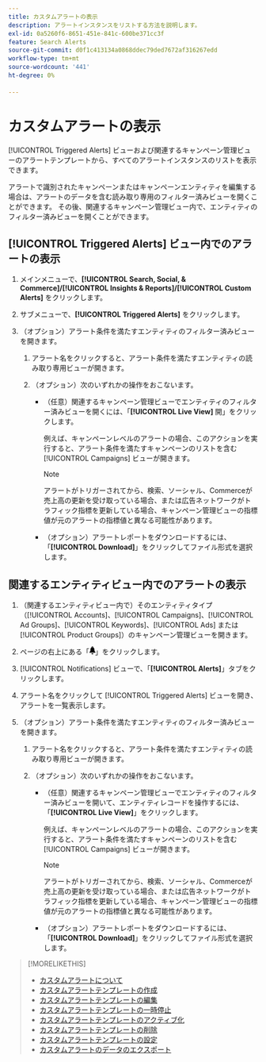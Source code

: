 ```yaml
---
title: カスタムアラートの表示
description: アラートインスタンスをリストする方法を説明します。
exl-id: 0a5260f6-8651-451e-841c-600be371cc3f
feature: Search Alerts
source-git-commit: d0f1c413134a0868ddec79ded7672af316267edd
workflow-type: tm+mt
source-wordcount: '441'
ht-degree: 0%

---
```


# カスタムアラートの表示

[!UICONTROL Triggered Alerts] ビューおよび関連するキャンペーン管理ビューのアラートテンプレートから、すべてのアラートインスタンスのリストを表示できます。

アラートで識別されたキャンペーンまたはキャンペーンエンティティを編集する場合は、アラートのデータを含む読み取り専用のフィルター済みビューを開くことができます。 その後、関連するキャンペーン管理ビュー内で、エンティティのフィルター済みビューを開くことができます。

## [!UICONTROL Triggered Alerts] ビュー内でのアラートの表示

1. メインメニューで、**[!UICONTROL Search, Social, & Commerce]/[!UICONTROL Insights & Reports]/[!UICONTROL Custom Alerts]** をクリックします。

1. サブメニューで、**[!UICONTROL Triggered Alerts]** をクリックします。

1. （オプション）アラート条件を満たすエンティティのフィルター済みビューを開きます。

   1. アラート名をクリックすると、アラート条件を満たすエンティティの読み取り専用ビューが開きます。

   1. （オプション）次のいずれかの操作をおこないます。

      * （任意）関連するキャンペーン管理ビューでエンティティのフィルター済みビューを開くには、「**[!UICONTROL Live View]** 開」をクリックします。

        例えば、キャンペーンレベルのアラートの場合、このアクションを実行すると、アラート条件を満たすキャンペーンのリストを含む [!UICONTROL Campaigns] ビューが開きます。

        >[!NOTE]
        >
        >アラートがトリガーされてから、検索、ソーシャル、Commerceが売上高の更新を受け取っている場合、または広告ネットワークがトラフィック指標を更新している場合、キャンペーン管理ビューの指標値が元のアラートの指標値と異なる可能性があります。

      * （オプション）アラートレポートをダウンロードするには、「**[!UICONTROL Download]**」をクリックしてファイル形式を選択します。

## 関連するエンティティビュー内でのアラートの表示

1. （関連するエンティティビュー内で）そのエンティティタイプ（[!UICONTROL Accounts]、[!UICONTROL Campaigns]、[!UICONTROL Ad Groups]、[!UICONTROL Keywords]、[!UICONTROL Ads] または [!UICONTROL Product Groups]）のキャンペーン管理ビューを開きます。

1. ページの右上にある「![ 通知 ](/help/search-social-commerce/assets/notifications-panel.png " 通知 ")」をクリックします。

1. [!UICONTROL Notifications] ビューで、「**[!UICONTROL Alerts]**」タブをクリックします。

1. アラート名をクリックして [!UICONTROL Triggered Alerts] ビューを開き、アラートを一覧表示します。

1. （オプション）アラート条件を満たすエンティティのフィルター済みビューを開きます。

   1. アラート名をクリックすると、アラート条件を満たすエンティティの読み取り専用ビューが開きます。

   1. （オプション）次のいずれかの操作をおこないます。

      * （任意）関連するキャンペーン管理ビューでエンティティのフィルター済みビューを開いて、エンティティレコードを操作するには、「**[!UICONTROL Live View]**」をクリックします。

        例えば、キャンペーンレベルのアラートの場合、このアクションを実行すると、アラート条件を満たすキャンペーンのリストを含む [!UICONTROL Campaigns] ビューが開きます。

        >[!NOTE]
        >
        >アラートがトリガーされてから、検索、ソーシャル、Commerceが売上高の更新を受け取っている場合、または広告ネットワークがトラフィック指標を更新している場合、キャンペーン管理ビューの指標値が元のアラートの指標値と異なる可能性があります。

      * （オプション）アラートレポートをダウンロードするには、「**[!UICONTROL Download]**」をクリックしてファイル形式を選択します。


>[!MORELIKETHIS]
>
>* [ カスタムアラートについて ](alert-about.md)
>* [ カスタムアラートテンプレートの作成 ](alert-template-create.md)
>* [ カスタムアラートテンプレートの編集 ](alert-template-edit.md)
>* [ カスタムアラートテンプレートの一時停止 ](alert-template-pause.md)
>* [ カスタムアラートテンプレートのアクティブ化 ](alert-template-activate.md)
>* [ カスタムアラートテンプレートの削除 ](alert-template-delete.md)
>* [ カスタムアラートテンプレートの設定 ](alert-template-settings.md)
>* [ カスタムアラートのデータのエクスポート ](alert-export-data.md)
